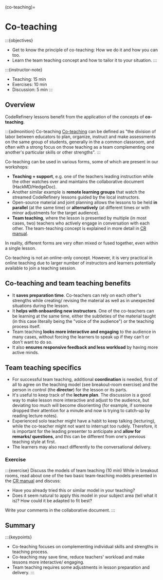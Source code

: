 (co-teaching)=

# Co-teaching

:::{objectives}
- Get to know the principle of co-teaching: How we do it and how you can too.
- Learn the team teaching concept and how to tailor it to your situation.
:::

:::{instructor-note}
- Teaching: 15 min
- Exercises: 10 min
- Discussion: 5 min
:::


## Overview

CodeRefinery lessons benefit from the application of the concepts of **co-teaching**.

:::{admonition} Co-teaching
[Co-teaching](https://en.wikipedia.org/wiki/Co-teaching) can be defined as "the division of labor between educators to plan, organize, instruct and make assessments on the same group of students, generally in the a common classroom, and often with a strong focus on those teaching as a team complementing one another's particular skills or other strengths".
:::

Co-teaching can be used in various forms, some of which are present in our workshops:
- **Teaching + support**, e.g. one of the teachers leading instruction while the other watches over and maintains the collaborative document (HackMD/HedgeDoc).
- Another similar example is **remote learning groups** that watch the streamed CodeRefinery lessons guided by the local instructors.
- Open-source material and joint planning allows the lessons to be held **in parallel** (at the same time) or **alternatively** (at different times or with minor adjustments for the target audience).
- **Team teaching**, where the lesson is presented by multiple (in most cases, two) teachers who actively engage in conversation with each other. The team-teaching concept is explained in more detail in [CR manual](https://coderefinery.github.io/manuals/team-teaching/).

In reality, different forms are very often mixed or fused together, even within a single lesson.

Co-teaching is not an online-only concept. However, it is very practical in online teaching due to larger number of instructors and learners potentially available to join a teaching session.


## Co-teaching and team teaching benefits

- It **saves preparation time**. Co-teachers can rely on each other's strengths while creating/ revising the material as well as in unexpected situations during the lesson.
- It **helps with onboarding new instructors**. One of the co-teachers can be learning at the same time, either the subtleties of the material taught (in this case literally being the "voice of the audience") or the teaching process itself.
- Team teaching **looks more interactive and engaging** to the audience in many cases, without forcing the learners to speak up if they can't or don't want to do so.
- It also **ensures responsive feedback and less workload** by having more active minds.


## Team teaching specifics

- For successful team teaching, additional **coordination** is needed, first of all to agree on the teaching model (see breakout-room exercise) and the person in control (the **director**) for the lesson or its parts.
- It's useful to keep track of the **lecture plan**. The discussion is a good way to make lesson more interactive and adjust to the audience, but deviating too much will become disorienting (for example, if someone dropped their attention for a minute and now is trying to catch-up by reading lecture notes).
- Experienced solo teacher might have a habit to keep talking (lecturing), while the co-teacher might not want to interrupt too rudely. Therefore, it is important for the leading presenter to anticipate and **allow for remarks/ questions**, and this can be different from one's previous teaching style at first.
- The learners may also react differently to the conversational delivery.

### Exercise

:::{exercise} Discuss the models of team teaching (10 min)
While in breakout rooms, read about one of the two basic team-teaching models presented in the [CR manual](https://coderefinery.github.io/manuals/team-teaching/) and discuss:
- Have you already tried this or similar model in your teaching?
- Does it seem natural to apply this model in your subject area (tell what it is)? How could it be adapted to fit best?

Write your comments in the collaborative document.
:::

## Summary

:::{keypoints}
- Co-teaching focuses on complementing individual skills and strengths in teaching process.
- Co-teaching may save time, reduce teachers' workload and make lessons more interactive/ engaging.
- Team teaching requires some adjustments in lesson preparation and delivery.
:::

